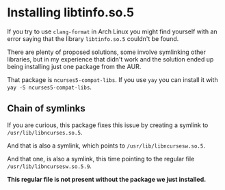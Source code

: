 # Installing libtinfo.so.5

If you try to use `clang-format` in Arch Linux you might find yourself with an error 
saying that the library `libtinfo.so.5` couldn't be found.

There are plenty of proposed solutions, some involve symlinking other libraries, but in my 
experience that didn't work and the solution ended up being installing just one package from the AUR.

That package is `ncurses5-compat-libs`. 
If you use `yay` you can install it with `yay -S ncurses5-compat-libs`.

## Chain of symlinks

If you are curious, this package fixes this issue by creating a symlink to `/usr/lib/libncurses.so.5`.

And that is also a symlink, which points to `/usr/lib/libncursesw.so.5`.

And that one, is also a symlink, this time pointing to the regular file `/usr/lib/libncursesw.so.5.9`.

**This regular file is not present without the package we just installed.**

